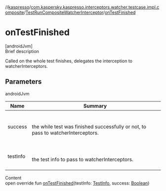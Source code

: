 //[kaspresso](../../index.md)/[com.kaspersky.kaspresso.interceptors.watcher.testcase.impl.composite](../index.md)/[TestRunCompositeWatcherInterceptor](index.md)/[onTestFinished](on-test-finished.md)



# onTestFinished  
[androidJvm]  
Brief description  


Called on the whole test finishes, delegates the interception to watcherInterceptors.



## Parameters  
  
androidJvm  
  
|  Name|  Summary| 
|---|---|
| success| <br><br>the while test was finished successfully or not, to pass to watcherInterceptors.<br><br>
| testInfo| <br><br>the test info to pass to watcherInterceptors.<br><br>
  
  
Content  
open override fun [onTestFinished](on-test-finished.md)(testInfo: [TestInfo](../../com.kaspersky.kaspresso.testcases.models.info/-test-info/index.md), success: [Boolean](https://kotlinlang.org/api/latest/jvm/stdlib/kotlin/-boolean/index.html))  



